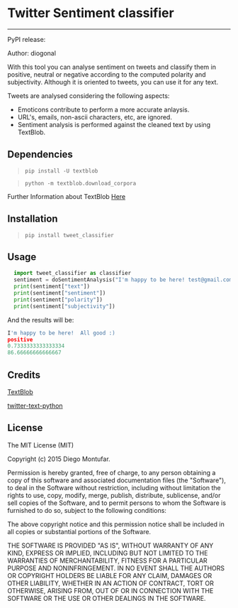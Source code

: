 Twitter Sentiment classifier
===================

- - - - 

PyPI release: 

Author: diogonal

With this tool you can analyse sentiment on tweets and classify them in positive, neutral or negative according to the computed polarity and subjectivity. Although it is oriented to tweets, you can use it for any text.

Tweets are analysed considering the following aspects:

* Emoticons contribute to perform a more accurate anlaysis.
* URL's, emails, non-ascii characters, etc, are ignored.
* Sentiment analysis is performed against the cleaned text by using TextBlob.

## Dependencies

>`pip install -U textblob`

>`python -m textblob.download_corpora`

Further Information about TextBlob [Here](http://textblob.readthedocs.org/en/latest/install.html)

## Installation

>`pip install tweet_classifier`

## Usage

```python
  import tweet_classifier as classifier
  sentiment = doSentimentAnalysis("I'm happy to be here! test@gmail.com All good :)")
  print(sentiment["text"])
  print(sentiment["sentiment"])
  print(sentiment["polarity"])
  print(sentiment["subjectivity"])
```
And the results will be:

```python
I'm happy to be here!  All good :)
positive
0.7333333333333334
86.66666666666667
```

## Credits

[TextBlob](https://github.com/sloria/TextBlob)

[twitter-text-python](https://github.com/edburnett/twitter-text-python)


## License

The MIT License (MIT)

Copyright (c) 2015 Diego Montufar.

Permission is hereby granted, free of charge, to any person obtaining a copy of this software and associated documentation files (the "Software"), to deal in the Software without restriction, including without limitation the rights to use, copy, modify, merge, publish, distribute, sublicense, and/or sell copies of the Software, and to permit persons to whom the Software is furnished to do so, subject to the following conditions:

The above copyright notice and this permission notice shall be included in all copies or substantial portions of the Software.

THE SOFTWARE IS PROVIDED "AS IS", WITHOUT WARRANTY OF ANY KIND, EXPRESS OR IMPLIED, INCLUDING BUT NOT LIMITED TO THE WARRANTIES OF MERCHANTABILITY, FITNESS FOR A PARTICULAR PURPOSE AND NONINFRINGEMENT. IN NO EVENT SHALL THE AUTHORS OR COPYRIGHT HOLDERS BE LIABLE FOR ANY CLAIM, DAMAGES OR OTHER LIABILITY, WHETHER IN AN ACTION OF CONTRACT, TORT OR OTHERWISE, ARISING FROM, OUT OF OR IN CONNECTION WITH THE SOFTWARE OR THE USE OR OTHER DEALINGS IN THE SOFTWARE.
